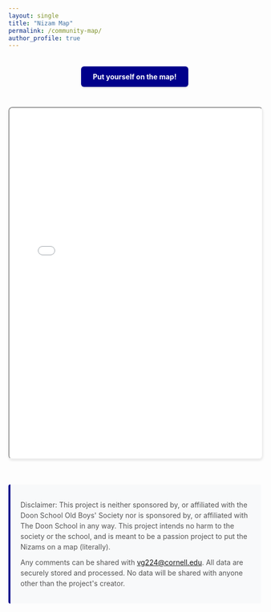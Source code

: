 ```yaml
---
layout: single
title: "Nizam Map"
permalink: /community-map/
author_profile: true
---
```


<style>
.map-container {
    height: 700px;
    width: 100%;
    margin: 20px 0;
    border-radius: 8px;
    box-shadow: 0 2px 4px rgba(0,0,0,0.1);
}
.map-button {
    display: inline-block;
    padding: 12px 24px;
    background-color: #00008B;
    color: white;
    text-decoration: none;
    border-radius: 6px;
    font-weight: bold;
    margin: 20px 0;
    transition: all 0.3s ease;
    box-shadow: 0 2px 4px rgba(0,0,0,0.1);
}
.map-button:hover {
    background-color: #000066;
    transform: translateY(-2px);
    box-shadow: 0 4px 8px rgba(0,0,0,0.2);
    color: white;
    text-decoration: none;
}
.disclaimer {
    margin: 30px 0;
    padding: 20px;
    background-color: #f8f9fa;
    border-left: 4px solid #00008B;
    border-radius: 4px;
}
.disclaimer p {
    margin: 10px 0;
    color: #555;
    line-height: 1.5;
}
</style>

<div style="text-align: center;">
    <a href="/community-map-form/" class="map-button">
        <i class="fas fa-map-marker-alt"></i> Put yourself on the map!
    </a>
</div>

<iframe id="mapFrame" src="/assets/maps/community_map.html" class="map-container"></iframe>

<div class="disclaimer">
    <p>Disclaimer: This project is neither sponsored by, or affiliated with the Doon School Old Boys' Society nor is sponsored by, or affiliated with The Doon School in any way. This project intends no harm to the society or the school, and is meant to be a passion project to put the Nizams on a map (literally).</p>
    <p>Any comments can be shared with <a href="mailto:vg224@cornell.edu">vg224@cornell.edu</a>. All data are securely stored and processed. No data will be shared with anyone other than the project's creator.</p>
</div>

<script>
// Function to reload the map iframe
function reloadMap() {
    const mapFrame = document.getElementById('mapFrame');
    mapFrame.src = mapFrame.src;
}

// Reload the map every 5 minutes to check for updates
setInterval(reloadMap, 300000);
</script> 